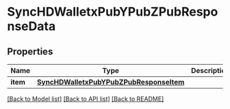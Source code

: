 # SyncHDWalletxPubYPubZPubResponseData


## Properties
Name | Type | Description | Notes
------------ | ------------- | ------------- | -------------
**item** | [**SyncHDWalletxPubYPubZPubResponseItem**](SyncHDWalletxPubYPubZPubResponseItem.md) |  | 

[[Back to Model list]](../README.md#documentation-for-models) [[Back to API list]](../README.md#documentation-for-api-endpoints) [[Back to README]](../README.md)


